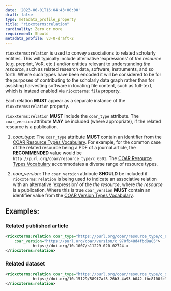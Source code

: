 ```yaml
---
date: '2023-06-01T16:04:43+00:00'
draft: false
type: metadata_profile_property
title: "rioxxterms:relation"
cardinality: Zero or more
requirement: Should
metadata_profile: v3-0-draft-2
---
```


`rioxxterms:relation` is used to convey associations to related scholarly entities. This will typically include alternative 'expressions' of *the resource* (e.g. preprint, VoR, etc.) and/or entities relevant to understanding *the resource*, such as related research data, software, instruments, and so forth. Where such types have been encoded it will be considered to be for the purposes of contributing to the scholarly data graph rather than for assisting harvesting software in locating file content, such as full-text, which is instead enabled via `rioxxterms:file` property.

Each relation **MUST** appear as a separate instance of the `rioxxterms:relation` property. 

`rioxxterms:relation` **MUST** include the `coar_type` attribute. The `coar_version` attribute  **MAY** be included (where appropriate), if the related resource is a publication.

1. *coar_type*:  The `coar_type` attribute **MUST** contain an identifier from the [COAR Resource Types Vocabulary](http://purl.org/coar/resource_type/). For example, for the common case of the related resource being a PDF of a journal article, the **RECOMMENDED** value would be `http://purl.org/coar/resource_type/c_6501`. The [COAR Resource Types Vocabulary](http://purl.org/coar/resource_type/) accommodates a diverse range of resource types.  

2. *coar_version*: The `coar_version` attribute **SHOULD** be included if `rioxxterms:relation` is being used to indicate an associative relation with an alternative 'expression' of the *the resource*, where *the resource* is a publication. Where this is true `coar_version` **MUST** contain an identifier value from the [COAR Version Types Vocabulary](http://purl.org/coar/version/).

## Examples:

### Related published article
```xml
<rioxxterms:relation coar_type="https://purl.org/coar/resource_type/c_6501" 
    coar_version="https://purl.org/coar/version/c_970fb48d4fbd8a85">
            https://doi.org/10.1007/s11229-020-02724-x
</rioxxterms:relation>
```

### Related  dataset

```xml
<rioxxterms:relation coar_type="https://purl.org/coar/resource_type/c_ddb1">
            https://doi.org/10.15129/589f7af3-26b3-4a93-b042-fbc8100fc977
</rioxxterms:relation>
```